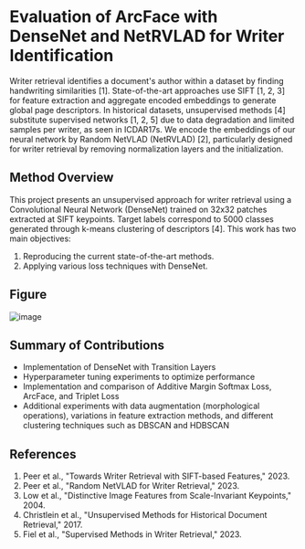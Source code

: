 # Evaluation of ArcFace with DenseNet and NetRVLAD for Writer Identification

Writer retrieval identifies a document's author within a dataset by finding handwriting similarities [1]. State-of-the-art approaches use SIFT [1, 2, 3] for feature extraction and aggregate encoded embeddings to generate global page descriptors. In historical datasets, unsupervised methods [4] substitute supervised networks [1, 2, 5] due to data degradation and limited samples per writer, as seen in ICDAR17s. We encode the embeddings of our neural network by Random NetVLAD (NetRVLAD) [2], particularly designed for writer retrieval by removing normalization layers and the initialization.

## Method Overview

This project presents an unsupervised approach for writer retrieval using a Convolutional Neural Network (DenseNet) trained on 32x32 patches extracted at SIFT keypoints. Target labels correspond to 5000 classes generated through k-means clustering of descriptors [4]. This work has two main objectives:

1. Reproducing the current state-of-the-art methods.
2. Applying various loss techniques with DenseNet.

## Figure

![image](https://github.com/user-attachments/assets/a94cf6e6-1255-4b8e-a1a6-740f12d421b4)


## Summary of Contributions

- Implementation of DenseNet with Transition Layers
- Hyperparameter tuning experiments to optimize performance
- Implementation and comparison of Additive Margin Softmax Loss, ArcFace, and Triplet Loss
- Additional experiments with data augmentation (morphological operations), variations in feature extraction methods, and different clustering techniques such as DBSCAN and HDBSCAN

## References

1. Peer et al., "Towards Writer Retrieval with SIFT-based Features," 2023.
2. Peer et al., "Random NetVLAD for Writer Retrieval," 2023.
3. Low et al., "Distinctive Image Features from Scale-Invariant Keypoints," 2004.
4. Christlein et al., "Unsupervised Methods for Historical Document Retrieval," 2017.
5. Fiel et al., "Supervised Methods in Writer Retrieval," 2023.

